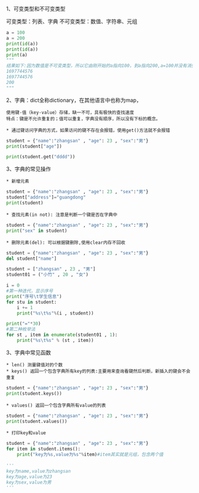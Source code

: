 1、可变类型和不可变类型

可变类型：列表、字典
不可变类型：数值、字符串、元组

```python
a = 100
a = 200
print(id(a))
print(id(a))
print(a)
"""
结果如下:因为数值是不可变类型，所以它由刚开始的a指向100，到a指向200,a=100并没有消失，只是换了一个指向；如果长时间没有指向a=100后，python则会回收
1697744576
1697744576
200
"""
```

2、字典：dict全称dictionary，在其他语言中也称为map，

    使用键-值（key-value）存储，缺一不可，具有极快的查找速度
    特点：键是不允许重复的；值可以重复，字典没有顺序，所以没有下标的概念。
    
    * 通过键访问字典的方式，如果访问的键不存在会报错，使用get()方法就不会报错
    
```python
student = {"name":"zhangsan" , "age": 23 , "sex":"男"}
print(student["age"])

print(student.get("dddd"))
```

3、字典的常见操作

    * 新增元素
    
```python
student = {"name":"zhangsan" , "age": 23 , "sex":"男"}
student["address"]="guangdong"
print(student)
```

    * 查找元素(in not): 注意是判断一个键是否在字典中
    
```python
student = {"name":"zhangsan" , "age": 23 , "sex":"男"}
print("sex" in student)
```

    * 删除元素(del): 可以根据键删除,使用clear内存不回收
    
```python
student = {"name":"zhangsan" , "age": 23 , "sex":"男"}
del student["name"]
```

```python
student = ["zhangsan" , 23 , "男"]
student01 = ("小竹" , 20 , "女")

i = 0
#第一种迭代，显示序号
print("序号\t学生信息")
for stu in student:
    i += 1
    print("%s\t%s"%(i , student))

print("="*30)
#第二种枚举法
for st , item in enumerate(student01 , 1):
    print("%s\t%s" % (st , item))
```

3、字典中常见函数
    
    * len() 测量键值对的个数
    * keys() 返回一个包含字典所有key的列表:主要用来查询看键然后判断，新插入的键会不会重复
    
```python
student = {"name":"zhangsan" , "age": 23 , "sex":"男"}
print(student.keys())
```
    * values() 返回一个包含字典所有value的列表
    
```python
student = {"name":"zhangsan" , "age": 23 , "sex":"男"}
print(student.values())
```

    * 打印key和value
```python
student = {"name":"zhangsan" , "age": 23 , "sex":"男"}
for item in student.items():
    print("key为%s,value为%s"%item)#item其实就是元组，包含两个值
    
'''
key为name,value为zhangsan
key为age,value为23
key为sex,value为男
'''
```